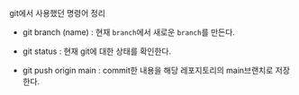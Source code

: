 git에서 사용했던 명령어 정리

- git branch (name) : 현재 `branch`에서 새로운 `branch`를 만든다.

- git status : 현재 git에 대한 상태를 확인한다.

- git push origin main : commit한 내용을 해당 레포지토리의 main브랜치로 저장한다.
